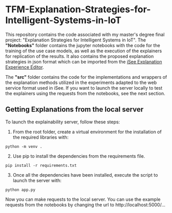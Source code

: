 # TFM-Explanation-Strategies-for-Intelligent-Systems-in-IoT

This repository contains the code associated with my master's degree final project: "Explanation Strategies for Intelligent Systems in IoT". The **"Notebooks"** folder contains the jupyter notebooks with the code for the training of the use case models, as well as the execution of the explainers for replication of the results. It also contains the proposed explanation strategies in json format which can be imported from the [iSee Explanation Experience Editor](https://editor-dev.isee4xai.com/).

The **"src"** folder contains the code for the implementations and wrappers of the explanation methods utilized in the experiments adapted to the web service format used in iSee. If you want to launch the server locally to test the explainers using the requests from the notebooks, see the next section.

## Getting Explanations from the local server

To launch the explainability server, follow these steps:

1) From the root folder, create a virtual environment for the installation of the required libraries with:

           
```console
python -m venv .
```
                
            
2) Use pip to install the dependencies from the requirements file.

```console
pip install -r requirements.txt
```
            
3) Once all the dependencies have been installed, execute the script to launch the server with:

```console
python app.py
```

Now you can make requests to the local server. You can use the example requests from the notebooks by changing the url to http://localhost:5000/...
